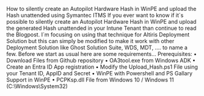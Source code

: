 How to silently create an Autopilot Hardware Hash in WinPE and upload the Hash unattended using Symantec ITMS
If you ever want to know if it´s possible to silently create an Autopilot Hardware Hash in WinPE and upload the generated Hash unattended in your Intune Tenant than continue to read the Blogpost. 
I´m focusing on using that technique for Altiris Deployment Solution but this can simply be modified to make it work with other Deployment Solution like Ghost Solution Suite, WDS, MDT, …. to name a few.
Before we start as usual here are some requirements… 
Prerequisites:
•	Download Files from Github repository
•	OA3tool.exe from Windows ADK 
•	Create an Entra ID App registration
•	Modify the Upload_Hash.ps1 File using your Tenant ID, AppID and Secret
•	WinPE with Powershell and PS Gallary Support in WinPE
•	PCPKsp.dll File from Windows 10 / Windows 11 (C:\Windows\System32)
